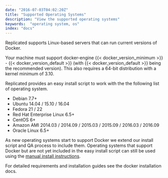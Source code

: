 ```yaml
---
date: "2016-07-03T04:02:20Z"
title: "Supported Operating Systems"
description: "View the supported operating systems"
keywords:  "operating system, os"
index: "docs"
---
```


Replicated supports Linux-based servers that can run current versions of Docker.  

Your machine must support docker-engine {{< docker_version_minimum >}} - {{< docker_version_default >}} 
(with {{< docker_version_default >}} being the recommended version). This also requires a 64-bit distribution with a 
kernel minimum of 3.10. 

Replicated provides an easy install script to work with the the following list of operating system.

- Debian 7.7+
- Ubuntu 14.04 / 15.10 / 16.04
- Fedora 21 / 22
- Red Hat Enterprise Linux 6.5+
- CentOS 6+
- Amazon AMI 2014.03 / 2014.09 / 2015.03 / 2015.09 / 2016.03 / 2016.09
- Oracle Linux 6.5+

As new operating systems start to support Docker we extend our install script and QA process to include them.  Operating 
systems that support Docker but are not yet included in the easy install script can still be used 
using the [manual install instructions](/docs/distributing-an-application/installing-manual).

For detailed requirements and installation guides see the docker installation docs.


